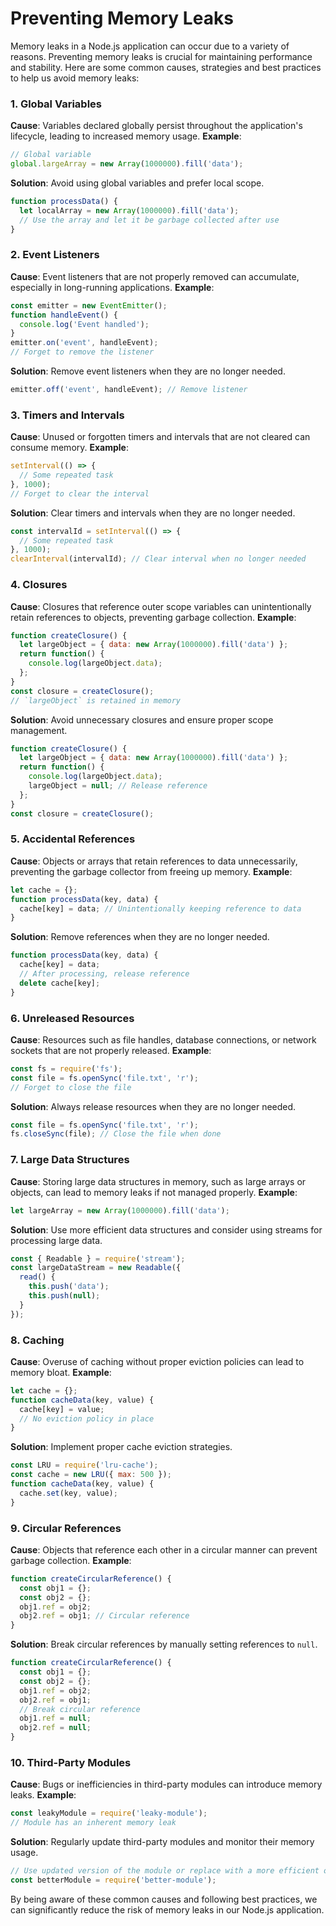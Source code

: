 # Preventing Memory Leaks

Memory leaks in a Node.js application can occur due to a variety of reasons. Preventing memory leaks is crucial for maintaining performance and stability. Here are some common causes, strategies and best practices to help us avoid memory leaks:

### 1. Global Variables
**Cause**: Variables declared globally persist throughout the application's lifecycle, leading to increased memory usage.
**Example**:
```javascript
// Global variable
global.largeArray = new Array(1000000).fill('data');
```
**Solution**: Avoid using global variables and prefer local scope.
```javascript
function processData() {
  let localArray = new Array(1000000).fill('data');
  // Use the array and let it be garbage collected after use
}
```

### 2. Event Listeners
**Cause**: Event listeners that are not properly removed can accumulate, especially in long-running applications.
**Example**:
```javascript
const emitter = new EventEmitter();
function handleEvent() {
  console.log('Event handled');
}
emitter.on('event', handleEvent);
// Forget to remove the listener
```
**Solution**: Remove event listeners when they are no longer needed.
```javascript
emitter.off('event', handleEvent); // Remove listener
```

### 3. Timers and Intervals
**Cause**: Unused or forgotten timers and intervals that are not cleared can consume memory.
**Example**:
```javascript
setInterval(() => {
  // Some repeated task
}, 1000);
// Forget to clear the interval
```
**Solution**: Clear timers and intervals when they are no longer needed.
```javascript
const intervalId = setInterval(() => {
  // Some repeated task
}, 1000);
clearInterval(intervalId); // Clear interval when no longer needed
```

### 4. Closures
**Cause**: Closures that reference outer scope variables can unintentionally retain references to objects, preventing garbage collection.
**Example**:
```javascript
function createClosure() {
  let largeObject = { data: new Array(1000000).fill('data') };
  return function() {
    console.log(largeObject.data);
  };
}
const closure = createClosure();
// `largeObject` is retained in memory
```
**Solution**: Avoid unnecessary closures and ensure proper scope management.
```javascript
function createClosure() {
  let largeObject = { data: new Array(1000000).fill('data') };
  return function() {
    console.log(largeObject.data);
    largeObject = null; // Release reference
  };
}
const closure = createClosure();
```

### 5. Accidental References
**Cause**: Objects or arrays that retain references to data unnecessarily, preventing the garbage collector from freeing up memory.
**Example**:
```javascript
let cache = {};
function processData(key, data) {
  cache[key] = data; // Unintentionally keeping reference to data
}
```
**Solution**: Remove references when they are no longer needed.
```javascript
function processData(key, data) {
  cache[key] = data;
  // After processing, release reference
  delete cache[key];
}
```

### 6. Unreleased Resources
**Cause**: Resources such as file handles, database connections, or network sockets that are not properly released.
**Example**:
```javascript
const fs = require('fs');
const file = fs.openSync('file.txt', 'r');
// Forget to close the file
```
**Solution**: Always release resources when they are no longer needed.
```javascript
const file = fs.openSync('file.txt', 'r');
fs.closeSync(file); // Close the file when done
```

### 7. Large Data Structures
**Cause**: Storing large data structures in memory, such as large arrays or objects, can lead to memory leaks if not managed properly.
**Example**:
```javascript
let largeArray = new Array(1000000).fill('data');
```
**Solution**: Use more efficient data structures and consider using streams for processing large data.
```javascript
const { Readable } = require('stream');
const largeDataStream = new Readable({
  read() {
    this.push('data');
    this.push(null);
  }
});
```

### 8. Caching
**Cause**: Overuse of caching without proper eviction policies can lead to memory bloat.
**Example**:
```javascript
let cache = {};
function cacheData(key, value) {
  cache[key] = value;
  // No eviction policy in place
}
```
**Solution**: Implement proper cache eviction strategies.
```javascript
const LRU = require('lru-cache');
const cache = new LRU({ max: 500 });
function cacheData(key, value) {
  cache.set(key, value);
}
```

### 9. Circular References
**Cause**: Objects that reference each other in a circular manner can prevent garbage collection.
**Example**:
```javascript
function createCircularReference() {
  const obj1 = {};
  const obj2 = {};
  obj1.ref = obj2;
  obj2.ref = obj1; // Circular reference
}
```
**Solution**: Break circular references by manually setting references to `null`.
```javascript
function createCircularReference() {
  const obj1 = {};
  const obj2 = {};
  obj1.ref = obj2;
  obj2.ref = obj1;
  // Break circular reference
  obj1.ref = null;
  obj2.ref = null;
}
```

### 10. Third-Party Modules
**Cause**: Bugs or inefficiencies in third-party modules can introduce memory leaks.
**Example**:
```javascript
const leakyModule = require('leaky-module');
// Module has an inherent memory leak
```
**Solution**: Regularly update third-party modules and monitor their memory usage.
```javascript
// Use updated version of the module or replace with a more efficient one
const betterModule = require('better-module');
```

By being aware of these common causes and following best practices, we can significantly reduce the risk of memory leaks in our Node.js application.
